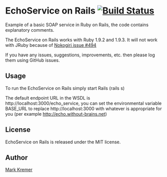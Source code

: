 EchoService on Rails [![Build Status](https://secure.travis-ci.org/mkremer/echo_service_rails.png)](http://travis-ci.org/mkremer/echo_service_rails)
==============
Example of a basic SOAP service in Ruby on Rails, the code contains explanatory comments.

The EchoService on Rails works with Ruby 1.9.2 and 1.9.3. It will not work with JRuby because of [Nokogiri issue #494](https://github.com/tenderlove/nokogiri/issues/494)

If you have any issues, suggestions, improvements, etc. then please log them using GitHub issues.

Usage
-----
To run the EchoService on Rails simply start Rails (rails s)

The default endpoint URL in the WSDL is http://localhost:3000/echo_service, you can set the environmental variable BASE_URL to replace http://localhost:3000 with whatever is appropriate for you (per example http://echo.without-brains.net)

License
-------
EchoService on Rails is released under the MIT license.

Author
------
[Mark Kremer](https://github.com/mkremer)

